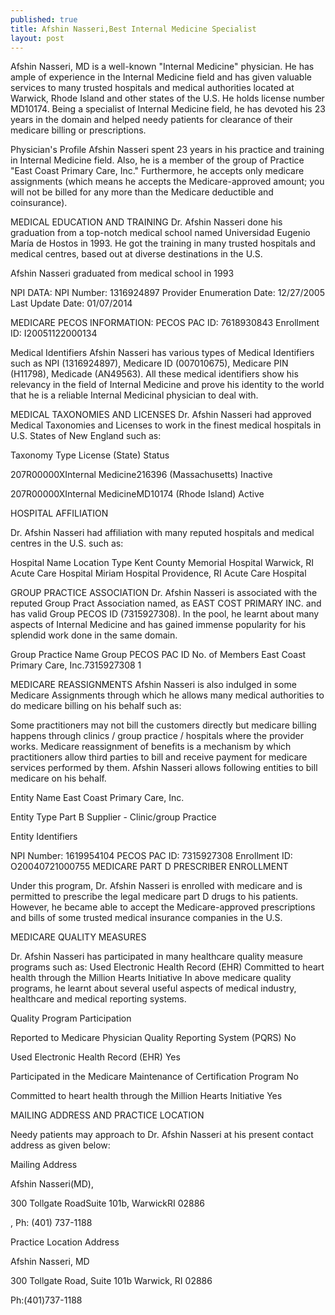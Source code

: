 ```yaml
---
published: true
title: Afshin Nasseri,Best Internal Medicine Specialist
layout: post
---
```

Afshin Nasseri, MD is a well-known "Internal Medicine" physician. He has ample of experience in the Internal Medicine field and has given valuable services to many trusted hospitals and medical authorities located at Warwick, Rhode Island and other states of the U.S. He holds license number MD10174. Being a specialist of Internal Medicine field, he has devoted his 23 years in the domain and helped needy patients for clearance of their medicare billing or prescriptions.

Physician's Profile
Afshin Nasseri spent 23 years in his practice and training in Internal Medicine field. Also, he is a member of the group of Practice "East Coast Primary Care, Inc." Furthermore, he accepts only medicare assignments (which means he accepts the Medicare-approved amount; you will not be billed for any more than the Medicare deductible and coinsurance).

MEDICAL EDUCATION AND TRAINING
Dr. Afshin Nasseri done his graduation from a top-notch medical school named Universidad Eugenio María de Hostos in 1993. He got the training in many trusted hospitals and medical centres, based out at diverse destinations in the U.S.

Afshin Nasseri graduated from medical school in 1993

NPI DATA:
NPI Number: 1316924897
Provider Enumeration Date: 12/27/2005
Last Update Date: 01/07/2014

MEDICARE PECOS INFORMATION:
PECOS PAC ID: 7618930843
Enrollment ID: I20051122000134

Medical Identifiers
Afshin Nasseri has various types of Medical Identifiers such as NPI (1316924897), Medicare ID (007010675), Medicare PIN (H11798), Medicade (AN49563). All these medical identifiers show his relevancy in the field of Internal Medicine and prove his identity to the world that he is a reliable Internal Medicinal physician to deal with.

MEDICAL TAXONOMIES AND LICENSES
Dr. Afshin Nasseri had approved Medical Taxonomies and Licenses to work in the finest medical hospitals in U.S. States of New England such as:

Taxonomy                   Type                    License (State)   Status

207R00000XInternal Medicine216396 (Massachusetts)   Inactive

207R00000XInternal MedicineMD10174 (Rhode Island)   Active

HOSPITAL AFFILIATION

Dr. Afshin Nasseri had affiliation with many reputed hospitals and medical centres in the U.S. such as:

Hospital Name                              Location                      Type
Kent County Memorial Hospital   Warwick, RI         Acute Care Hospital
Miriam Hospital                            Providence, RI     Acute Care Hospital

GROUP PRACTICE ASSOCIATION
Dr. Afshin Nasseri is associated with the reputed Group Pract Association named, as EAST COST PRIMARY INC. and has valid Group PECOS ID (7315927308). In the pool, he learnt about many aspects of Internal Medicine and has gained immense popularity for his splendid work done in the same domain.



Group Practice Name   Group PECOS PAC ID  No. of Members
East Coast Primary Care,  Inc.7315927308                  1

MEDICARE REASSIGNMENTS
Afshin Nasseri is also indulged in some Medicare Assignments through which he allows many medical authorities to do medicare billing on his behalf such as:

Some practitioners may not bill the customers directly but medicare billing happens through clinics / group practice / hospitals where the provider works. Medicare reassignment of benefits is a mechanism by which practitioners allow third parties to bill and receive payment for medicare services performed by them. Afshin Nasseri allows following entities to bill medicare on his behalf.



Entity Name                       East Coast Primary Care, Inc.

Entity Type                        Part B Supplier - Clinic/group Practice

Entity Identifiers

NPI Number: 1619954104
PECOS PAC ID: 7315927308
Enrollment ID: O20040721000755
MEDICARE PART D PRESCRIBER ENROLLMENT

Under this program, Dr. Afshin Nasseri is enrolled with medicare and is permitted to prescribe the legal medicare part D drugs to his patients. However, he became able to accept the Medicare-approved prescriptions and bills of some trusted medical insurance companies in the U.S.

MEDICARE QUALITY MEASURES

Dr. Afshin Nasseri has participated in many healthcare quality measure programs such as:
Used Electronic Health Record (EHR)
Committed to heart health through the Million Hearts Initiative
In above medicare quality programs, he learnt about several useful aspects of medical industry, healthcare and medical reporting systems.



Quality Program                                                                                  Participation

Reported to Medicare Physician Quality Reporting System (PQRS)           No

Used Electronic Health Record (EHR)                                                       Yes

Participated in the Medicare Maintenance of Certification Program            No

Committed to heart health through the Million Hearts Initiative                Yes


MAILING ADDRESS AND PRACTICE LOCATION

Needy patients may approach to Dr. Afshin Nasseri at his present contact address as given below:

Mailing Address

Afshin Nasseri(MD),

300 Tollgate RoadSuite 101b, WarwickRI 02886

, Ph: (401) 737-1188

Practice Location Address

Afshin Nasseri, MD

300 Tollgate Road, Suite 101b
Warwick, RI 02886

Ph:(401)737-1188